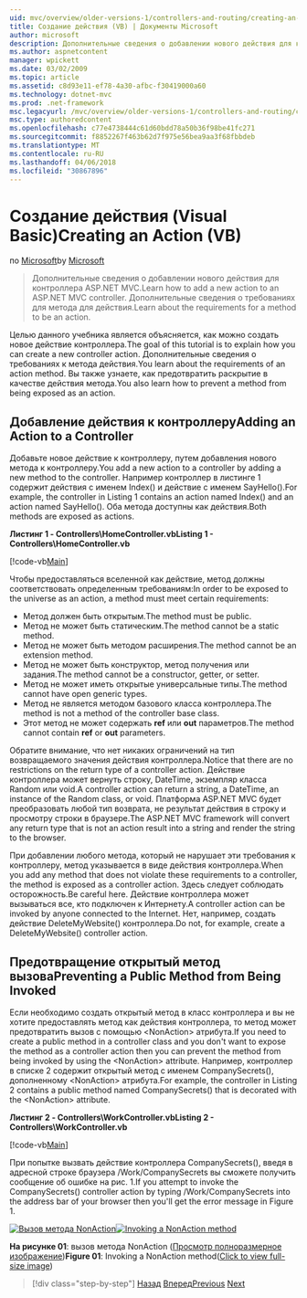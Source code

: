 ```yaml
---
uid: mvc/overview/older-versions-1/controllers-and-routing/creating-an-action-vb
title: Создание действия (VB) | Документы Microsoft
author: microsoft
description: Дополнительные сведения о добавлении нового действия для контроллера ASP.NET MVC. Дополнительные сведения о требованиях для метода для действия.
ms.author: aspnetcontent
manager: wpickett
ms.date: 03/02/2009
ms.topic: article
ms.assetid: c8d93e11-ef78-4a30-afbc-f30419000a60
ms.technology: dotnet-mvc
ms.prod: .net-framework
msc.legacyurl: /mvc/overview/older-versions-1/controllers-and-routing/creating-an-action-vb
msc.type: authoredcontent
ms.openlocfilehash: c77e4738444c61d60bdd78a50b36f98be41fc271
ms.sourcegitcommit: f8852267f463b62d7f975e56bea9aa3f68fbbdeb
ms.translationtype: MT
ms.contentlocale: ru-RU
ms.lasthandoff: 04/06/2018
ms.locfileid: "30867896"
---
```

<a name="creating-an-action-vb"></a><span data-ttu-id="9891d-104">Создание действия (Visual Basic)</span><span class="sxs-lookup"><span data-stu-id="9891d-104">Creating an Action (VB)</span></span>
====================
<span data-ttu-id="9891d-105">по [Microsoft](https://github.com/microsoft)</span><span class="sxs-lookup"><span data-stu-id="9891d-105">by [Microsoft](https://github.com/microsoft)</span></span>

> <span data-ttu-id="9891d-106">Дополнительные сведения о добавлении нового действия для контроллера ASP.NET MVC.</span><span class="sxs-lookup"><span data-stu-id="9891d-106">Learn how to add a new action to an ASP.NET MVC controller.</span></span> <span data-ttu-id="9891d-107">Дополнительные сведения о требованиях для метода для действия.</span><span class="sxs-lookup"><span data-stu-id="9891d-107">Learn about the requirements for a method to be an action.</span></span>


<span data-ttu-id="9891d-108">Целью данного учебника является объясняется, как можно создать новое действие контроллера.</span><span class="sxs-lookup"><span data-stu-id="9891d-108">The goal of this tutorial is to explain how you can create a new controller action.</span></span> <span data-ttu-id="9891d-109">Дополнительные сведения о требованиях к метода действия.</span><span class="sxs-lookup"><span data-stu-id="9891d-109">You learn about the requirements of an action method.</span></span> <span data-ttu-id="9891d-110">Вы также узнаете, как предотвратить раскрытие в качестве действия метода.</span><span class="sxs-lookup"><span data-stu-id="9891d-110">You also learn how to prevent a method from being exposed as an action.</span></span>

## <a name="adding-an-action-to-a-controller"></a><span data-ttu-id="9891d-111">Добавление действия к контроллеру</span><span class="sxs-lookup"><span data-stu-id="9891d-111">Adding an Action to a Controller</span></span>

<span data-ttu-id="9891d-112">Добавьте новое действие к контроллеру, путем добавления нового метода к контроллеру.</span><span class="sxs-lookup"><span data-stu-id="9891d-112">You add a new action to a controller by adding a new method to the controller.</span></span> <span data-ttu-id="9891d-113">Например контроллер в листинге 1 содержит действия с именем Index() и действие с именем SayHello().</span><span class="sxs-lookup"><span data-stu-id="9891d-113">For example, the controller in Listing 1 contains an action named Index() and an action named SayHello().</span></span> <span data-ttu-id="9891d-114">Оба метода доступны как действия.</span><span class="sxs-lookup"><span data-stu-id="9891d-114">Both methods are exposed as actions.</span></span>

<span data-ttu-id="9891d-115">**Листинг 1 - Controllers\HomeController.vb**</span><span class="sxs-lookup"><span data-stu-id="9891d-115">**Listing 1 - Controllers\HomeController.vb**</span></span>

[!code-vb[Main](creating-an-action-vb/samples/sample1.vb)]

<span data-ttu-id="9891d-116">Чтобы предоставляться вселенной как действие, метод должны соответствовать определенным требованиям:</span><span class="sxs-lookup"><span data-stu-id="9891d-116">In order to be exposed to the universe as an action, a method must meet certain requirements:</span></span>

- <span data-ttu-id="9891d-117">Метод должен быть открытым.</span><span class="sxs-lookup"><span data-stu-id="9891d-117">The method must be public.</span></span>
- <span data-ttu-id="9891d-118">Метод не может быть статическим.</span><span class="sxs-lookup"><span data-stu-id="9891d-118">The method cannot be a static method.</span></span>
- <span data-ttu-id="9891d-119">Метод не может быть методом расширения.</span><span class="sxs-lookup"><span data-stu-id="9891d-119">The method cannot be an extension method.</span></span>
- <span data-ttu-id="9891d-120">Метод не может быть конструктор, метод получения или задания.</span><span class="sxs-lookup"><span data-stu-id="9891d-120">The method cannot be a constructor, getter, or setter.</span></span>
- <span data-ttu-id="9891d-121">Метод не может иметь открытые универсальные типы.</span><span class="sxs-lookup"><span data-stu-id="9891d-121">The method cannot have open generic types.</span></span>
- <span data-ttu-id="9891d-122">Метод не является методом базового класса контроллера.</span><span class="sxs-lookup"><span data-stu-id="9891d-122">The method is not a method of the controller base class.</span></span>
- <span data-ttu-id="9891d-123">Этот метод не может содержать **ref** или **out** параметров.</span><span class="sxs-lookup"><span data-stu-id="9891d-123">The method cannot contain **ref** or **out** parameters.</span></span>

<span data-ttu-id="9891d-124">Обратите внимание, что нет никаких ограничений на тип возвращаемого значения действия контроллера.</span><span class="sxs-lookup"><span data-stu-id="9891d-124">Notice that there are no restrictions on the return type of a controller action.</span></span> <span data-ttu-id="9891d-125">Действие контроллера может вернуть строку, DateTime, экземпляр класса Random или void.</span><span class="sxs-lookup"><span data-stu-id="9891d-125">A controller action can return a string, a DateTime, an instance of the Random class, or void.</span></span> <span data-ttu-id="9891d-126">Платформа ASP.NET MVC будет преобразовать любой тип возврата, не результат действия в строку и просмотру строки в браузере.</span><span class="sxs-lookup"><span data-stu-id="9891d-126">The ASP.NET MVC framework will convert any return type that is not an action result into a string and render the string to the browser.</span></span>

<span data-ttu-id="9891d-127">При добавлении любого метода, который не нарушает эти требования к контроллеру, метод указывается в виде действия контроллера.</span><span class="sxs-lookup"><span data-stu-id="9891d-127">When you add any method that does not violate these requirements to a controller, the method is exposed as a controller action.</span></span> <span data-ttu-id="9891d-128">Здесь следует соблюдать осторожность.</span><span class="sxs-lookup"><span data-stu-id="9891d-128">Be careful here.</span></span> <span data-ttu-id="9891d-129">Действие контроллера может вызываться все, кто подключен к Интернету.</span><span class="sxs-lookup"><span data-stu-id="9891d-129">A controller action can be invoked by anyone connected to the Internet.</span></span> <span data-ttu-id="9891d-130">Нет, например, создать действие DeleteMyWebsite() контроллера.</span><span class="sxs-lookup"><span data-stu-id="9891d-130">Do not, for example, create a DeleteMyWebsite() controller action.</span></span>

## <a name="preventing-a-public-method-from-being-invoked"></a><span data-ttu-id="9891d-131">Предотвращение открытый метод вызова</span><span class="sxs-lookup"><span data-stu-id="9891d-131">Preventing a Public Method from Being Invoked</span></span>

<span data-ttu-id="9891d-132">Если необходимо создать открытый метод в класс контроллера и вы не хотите предоставлять метод как действия контроллера, то метод может предотвратить вызов с помощью &lt;NonAction&gt; атрибута.</span><span class="sxs-lookup"><span data-stu-id="9891d-132">If you need to create a public method in a controller class and you don't want to expose the method as a controller action then you can prevent the method from being invoked by using the &lt;NonAction&gt; attribute.</span></span> <span data-ttu-id="9891d-133">Например, контроллер в списке 2 содержит открытый метод с именем CompanySecrets(), дополненному &lt;NonAction&gt; атрибута.</span><span class="sxs-lookup"><span data-stu-id="9891d-133">For example, the controller in Listing 2 contains a public method named CompanySecrets() that is decorated with the &lt;NonAction&gt; attribute.</span></span>

<span data-ttu-id="9891d-134">**Листинг 2 - Controllers\WorkController.vb**</span><span class="sxs-lookup"><span data-stu-id="9891d-134">**Listing 2 - Controllers\WorkController.vb**</span></span>

[!code-vb[Main](creating-an-action-vb/samples/sample2.vb)]

<span data-ttu-id="9891d-135">При попытке вызвать действие контроллера CompanySecrets(), введя в адресной строке браузера /Work/CompanySecrets вы сможете получить сообщение об ошибке на рис. 1.</span><span class="sxs-lookup"><span data-stu-id="9891d-135">If you attempt to invoke the CompanySecrets() controller action by typing /Work/CompanySecrets into the address bar of your browser then you'll get the error message in Figure 1.</span></span>


<span data-ttu-id="9891d-136">[![Вызов метода NonAction](creating-an-action-vb/_static/image1.jpg)](creating-an-action-vb/_static/image1.png)</span><span class="sxs-lookup"><span data-stu-id="9891d-136">[![Invoking a NonAction method](creating-an-action-vb/_static/image1.jpg)](creating-an-action-vb/_static/image1.png)</span></span>

<span data-ttu-id="9891d-137">**На рисунке 01**: вызов метода NonAction ([Просмотр полноразмерное изображение](creating-an-action-vb/_static/image2.png))</span><span class="sxs-lookup"><span data-stu-id="9891d-137">**Figure 01**: Invoking a NonAction method([Click to view full-size image](creating-an-action-vb/_static/image2.png))</span></span>

> [!div class="step-by-step"]
> <span data-ttu-id="9891d-138">[Назад](creating-a-controller-vb.md)
> [Вперед](aspnet-mvc-controllers-overview-cs.md)</span><span class="sxs-lookup"><span data-stu-id="9891d-138">[Previous](creating-a-controller-vb.md)
[Next](aspnet-mvc-controllers-overview-cs.md)</span></span>
